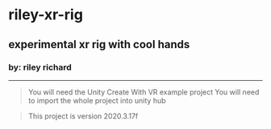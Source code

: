 # riley-xr-rig
## experimental xr rig with cool hands
### by: riley richard
---

> You will need the Unity Create With VR example project
> You will need to import the whole project into unity hub


> This project is version 2020.3.17f
